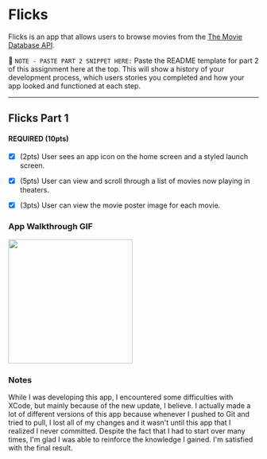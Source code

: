 # Flicks


Flicks is an app that allows users to browse movies from the [The Movie Database API](http://docs.themoviedb.apiary.io/#).

📝 `NOTE - PASTE PART 2 SNIPPET HERE:` Paste the README template for part 2 of this assignment here at the top. This will show a history of your development process, which users stories you completed and how your app looked and functioned at each step.

---

## Flicks Part 1


#### REQUIRED (10pts)
- [x] (2pts) User sees an app icon on the home screen and a styled launch screen.
- [x] (5pts) User can view and scroll through a list of movies now playing in theaters.
- [x] (3pts) User can view the movie poster image for each movie.


### App Walkthrough GIF

<img src="http://g.recordit.co/SeIRWjpKl6.gif" width=250><br>

### Notes
While I was developing this app, I encountered some difficulties with XCode, but mainly because of the new update, I believe. I actually made a lot of different versions of this app because whenever I pushed to Git and tried to pull, I lost all of my changes and it wasn't until this app that I realized I never committed. Despite the fact that I had to start over many times, I'm glad I was able to reinforce the knowledge I gained. I'm satisfied with the final result.
